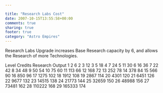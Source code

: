```yaml
---

title: "Research Labs Cost"
date: 2007-10-15T13:55:58+00:00
comments: true
sharing: true
footer: true
category: "Astro Empires"
---
```


Research Labs
Upgrade increases Base Research capacity by 6, and allows the Research of more Technologies.
 
Level	Credits	Research Output
1	2	6
2	3	12
3	5	18
4	7	24
5	11	30
6	16	36
7	22	42
8	34	48
9	50	54
10	75	60
11	113	66
12	168	72
13	252	78
14	378	84
15	566	90
16	850	96
17	1275	102
18	1912	108
19	2867	114
20	4301	120
21	6451	126
22	9677	132
23	14515	138
24	21773	144
25	32659	150
26	48988	156
27	73481	162
28	110222	168
29	165333	174
